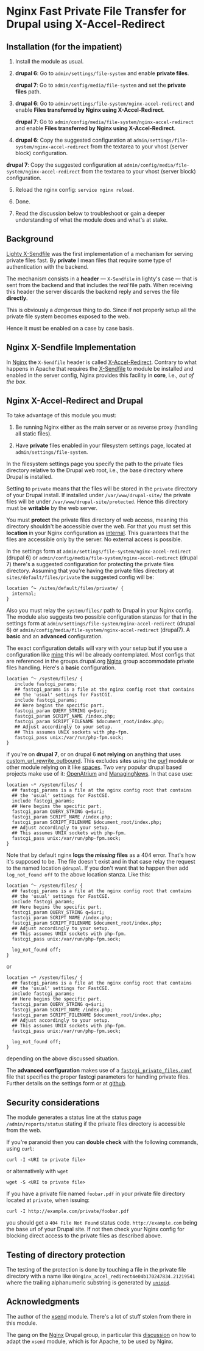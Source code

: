 # Nginx Fast Private File Transfer for Drupal using X-Accel-Redirect

## Installation (for the impatient)

 1. Install the module as usual.

 2. **drupal 6**: Go to `admin/settings/file-system` and enable **private files**.

    **drupal 7**: Go to `admin/config/media/file-system` and set the
    **private files** path.

 3. **drupal 6**: Go to
 `admin/settings/file-system/nginx-accel-redirect` and enable **Files transferred by Nginx using X-Accel-Redirect**.

    **drupal 7**: Go to `admin/config/media/file-system/nginx-accel-redirect` and enable **Files transferred by Nginx using X-Accel-Redirect**.

 4. **drupal 6**: Copy the suggested configuration at `admin/settings/file-system/nginx-accel-redirect` from the
 textarea to your vhost (server block) configuration. 
 
   **drupal 7**: Copy the suggested configuration at
   `admin/config/media/file-system/nginx-accel-redirect` from the textarea to your vhost (server block) configuration.

 5. Reload the nginx config: `service nginx reload`.

 6. Done.

 7. Read the discussion below to troubleshoot or gain a deeper
 understanding of what the module does and what's at stake.

## Background

[Lighty X-Sendfile](http://blog.lighttpd.net/articles/2006/07/02/x-sendfile
"Lighty's life blog post on X-Sendfile")
was the first implementation of a mechanism for serving private files
fast. By **private** I mean files that require some type of
authentication with the backend.

The mechanism consists in a **header** &mdash; `X-Sendfile` in
lighty's case &mdash; that is sent from the backend
and that includes the _real_ file path. When receiving this header the
server discards the backend reply and serves the file **directly**.

This is obviously a _dangerous_ thing to do. Since if not properly
setup all the private file system becomes exposed to the web.

Hence it must be enabled on a case by case basis.

## Nginx X-Sendfile Implementation

In [Nginx](http://wiki.nginx.org "Nginx Wiki") the `X-Sendfile` header is called
[X-Accel-Redirect](http://wiki.nginx.org/XSendfile "Nginx
implementation of X-Sendfile"). Contrary to what
happens in Apache that requires the
[X-Sendfile](https://tn123.org/mod_xsendfile/ "Apache X-Sendfile") to module be installed
and enabled in the server config, Nginx provides this facility in
**core**, i.e., _out of the box_.


## Nginx X-Accel-Redirect and Drupal

To take advantage of this module you must:

 1. Be running Nginx either as the main server or as reverse proxy
 (handling all static files).

 2. Have **private** files enabled in your filesystem settings page,
 located at `admin/settings/file-system`.

 In the filesystem settings page you specify the path to the private
 files directory relative to the Drupal web root, i.e., the base
 directory where Drupal is installed.

Setting to `private` means that the files will be stored in the
`private` directory of your Drupal install. If installed under
`/var/www/drupal-site/` the private files will be under
`/var/www/drupal-site/protected`. Hence this directory must be
**writable** by the web server.

You must **protect** the private files directory of web access,
meaning this directory shouldn't be accessible over the web. For that
you must set this **location** in your Nginx configuration as
[internal](http://wiki.nginx.org/NginxHttpCoreModule#internal). This
guarantees that the files are accessible only by the server. No
external access is possible.

In the settings form at
`admin/settings/file-system/nginx-accel-redirect` (drupal 6) or
`admin/config/media/file-system/nginx-accel-redirect` (drupal 7)
there's a suggested configuration for protecting the private files
directory. Assuming that you're having the private files directory at
`sites/default/files/private` the suggested config will be:

    location ^~ /sites/default/files/private/ {
      internal;
    }

Also you must relay the `system/files/` path to Drupal in your Nginx
config. The module also suggests two possible configuration stanzas
for that in the settings form at `admin/settings/file-system/nginx-accel-redirect`
(drupal 6) or `admin/config/media/file-system/nginx-accel-redirect`
(drupal7). A **basic** and an **advanced** configuration.

The exact configuration details will vary with your setup but
if you use a configuration like
[mine](https://github.com/perusio/drupal-with-nginx "My Nginx config
on github") this will be already contemplated. Most configs that are
referenced in the groups.drupal.org
[Nginx](http://groups.drupal.org/nginx) group accommodate private
files handling. Here's a **basic** configuration.

    location ^~ /system/files/ {
       include fastcgi_params;
       ## fastcgi_params is a file at the nginx config root that contains
       ## the 'usual' settings for FastCGI.
       include fastcgi_params;
       ## Here begins the specific part.
       fastcgi_param QUERY_STRING q=$uri;
       fastcgi_param SCRIPT_NAME /index.php;
       fastcgi_param SCRIPT_FILENAME $document_root/index.php;
       ## Adjust accordingly to your setup.
       ## This assumes UNIX sockets with php-fpm.
       fastcgi_pass unix:/var/run/php-fpm.sock;
    }

if you're on **drupal 7**, or on drupal 6 **not relying** on anything that uses
[custom\_url\_rewrite\_outbound](http://api.drupal.org/api/drupal/developer--hooks--core.php/function/custom_url_rewrite_outbound/6).  This excludes sites using the [purl](http://drupal.org/project/purl)
module or other module relying on it like
[spaces](http://drupal.org/project/spaces). Two very popular
drupal based projects make use of it:
[OpenAtrium](http://openatrium.com) and
[ManagingNews](http://managingnews.com). In that case use:

    location ~* /system/files/ {
      ## fastcgi_params is a file at the nginx config root that contains
      ## the 'usual' settings for FastCGI.
      include fastcgi_params;
      ## Here begins the specific part.
      fastcgi_param QUERY_STRING q=$uri;
      fastcgi_param SCRIPT_NAME /index.php;
      fastcgi_param SCRIPT_FILENAME $document_root/index.php;
      ## Adjust accordingly to your setup.
      ## This assumes UNIX sockets with php-fpm.
      fastcgi_pass unix:/var/run/php-fpm.sock;
    }

Note that by default nginx **logs the _missing_ files** as a 404
error. That's how it's supposed to be. The file doesn't exist and in
that case relay the request to the named location `@drupal`. If
you don't want that to happen then add `log_not_found off` to the
above location stanza. Like this:

    location ^~ /system/files/ {
      ## fastcgi_params is a file at the nginx config root that contains
      ## the 'usual' settings for FastCGI.
      include fastcgi_params;
      ## Here begins the specific part.
      fastcgi_param QUERY_STRING q=$uri;
      fastcgi_param SCRIPT_NAME /index.php;
      fastcgi_param SCRIPT_FILENAME $document_root/index.php;
      ## Adjust accordingly to your setup.
      ## This assumes UNIX sockets with php-fpm.
      fastcgi_pass unix:/var/run/php-fpm.sock;

      log_not_found off;
    }

or

    location ~* /system/files/ {
      ## fastcgi_params is a file at the nginx config root that contains
      ## the 'usual' settings for FastCGI.
      include fastcgi_params;
      ## Here begins the specific part.
      fastcgi_param QUERY_STRING q=$uri;
      fastcgi_param SCRIPT_NAME /index.php;
      fastcgi_param SCRIPT_FILENAME $document_root/index.php;
      ## Adjust accordingly to your setup.
      ## This assumes UNIX sockets with php-fpm.
      fastcgi_pass unix:/var/run/php-fpm.sock;

      log_not_found off;
    }

depending on the above discussed situation.

The **advanced configuration** makes use of a
[`fastcgi_private_files.conf`](https://github.com/perusio/drupal-with-nginx/blob/master/fastcgi_private_files.conf)
file that specifies the proper fastcgi parameters for handling private
files. Further details on the settings form or at [github](https://github.com/perusio/drupal-with-nginx).

## Security considerations

The module generates a status line at the status page
`/admin/reports/status` stating if the private files directory is
accessible from the web.

If you're paranoid then you can **double check** with the following
commands, using `curl`:

    curl -I <URI to private file>

or alternatively with `wget`

    wget -S <URI to private file>

If you have a private file named `foobar.pdf` in your private file
directory located at `private`, when issuing:

    curl -I http://example.com/private/foobar.pdf

you should get a `404 File Not Found` status
code. `http://example.com` being the base url of your Drupal site.  If
not then check your Nginx config for blocking direct access to the
private files as described above.


## Testing of directory protection

The testing of the protection is done by touching a file in the
private file directory with a name like
`00nginx_accel_redirect4e04b170247834.21219541` where the trailing
alphanumeric substring is generated by
[`uniqid`](http://php.net/manual/en/function.uniqid.php).

## Acknowledgments

The author of the [xsend](http://drupal.org/project/xsend "xsend
Drupal module") module. There's a lot of stuff stolen from there in
this module.

The gang on the [Nginx](http://groups.drupal.org/nginx) Drupal group,
in particular this [discussion](http://groups.drupal.org/node/36892)
on how to adapt the `xsend` module, which is for Apache, to be used by
Nginx.
